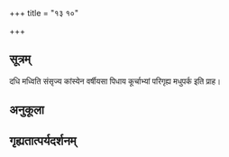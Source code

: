 +++
title = "१३ १०"

+++
## सूत्रम्
दधि मध्विति संसृज्य कांस्येन वर्षीयसा पिधाय कूर्चाभ्यां परिगृह्य मधुपर्क इति प्राह।
## अनुकूला

## गृह्यतात्पर्यदर्शनम्

